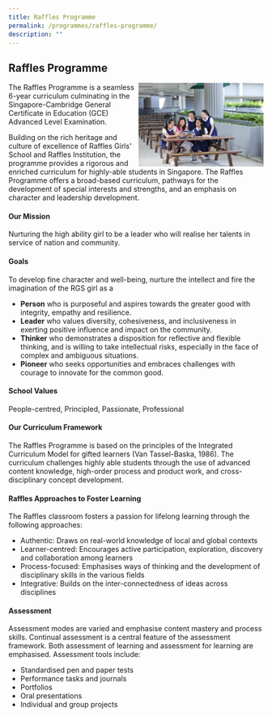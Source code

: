```yaml
---
title: Raffles Programme
permalink: /programmes/raffles-programme/
description: ""
---
```

## Raffles Programme

<img src="/images/rp1.jpg" style="width:49%" align=right>

The Raffles Programme is a seamless 6-year curriculum culminating in the Singapore-Cambridge General Certificate in Education (GCE) Advanced Level Examination.  
  
Building on the rich heritage and culture of excellence of Raffles Girls' School and Raffles Institution, the programme provides a rigorous and enriched curriculum for highly-able students in Singapore. The Raffles Programme offers a broad-based curriculum, pathways for the development of special interests and strengths, and an emphasis on character and leadership development.

#### Our Mission  

Nurturing the high ability girl to be a leader who will realise her talents in service of nation and community.

#### Goals

To develop fine character and well-being, nurture the intellect and fire the imagination of the RGS girl as a 

*   **Person** who is purposeful and aspires towards the greater good with integrity, empathy and resilience.
*   **Leader** who values diversity, cohesiveness, and inclusiveness in exerting positive influence and impact on the community.
*   **Thinker** who demonstrates a disposition for reflective and flexible thinking, and is willing to take intellectual risks, especially in the face of complex and ambiguous situations.
*   **Pioneer** who seeks opportunities and embraces challenges with courage to innovate for the common good.

#### School Values  

People-centred, Principled, Passionate, Professional

#### Our Curriculum Framework  

The Raffles Programme is based on the principles of the Integrated Curriculum Model for gifted learners (Van Tassel-Baska, 1986). The curriculum challenges highly able students through the use of advanced content knowledge, high-order process and product work, and cross-disciplinary concept development.

#### Raffles Approaches to Foster Learning  

The Raffles classroom fosters a passion for lifelong learning through the following approaches:

*   Authentic: Draws on real-world knowledge of local and global contexts
*   Learner-centred: Encourages active participation, exploration, discovery and collaboration among learners
*   Process-focused: Emphasises ways of thinking and the development of disciplinary skills in the various fields
*   Integrative: Builds on the inter-connectedness of ideas across disciplines

#### Assessment

Assessment modes are varied and emphasise content mastery and process skills. Continual assessment is a central feature of the assessment framework. Both assessment of learning and assessment for learning are emphasised. Assessment tools include:

*   Standardised pen and paper tests
*   Performance tasks and journals
*   Portfolios
*   Oral presentations
*   Individual and group projects